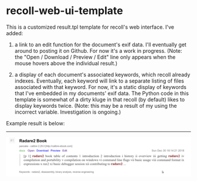 # recoll-web-ui-template

This is a customized result.tpl template for recoll's web interface.  I've added:

1) a link to an edit function for the document's exif data.  I'll eventually get around to posting it on Github.  For now it's a work in progress.  (Note: the "Open / Download / Preview / Edit" line only appears when the mouse hovers above the individual result.)

2) a display of each document's associated keywords, which recoll already indexes.  Eventually, each keyword will link to a separate listing of files associated with that keyword.  For now, it's a static display of keywords that I've embedded in my documents' exif data.  The Python code in this template is somewhat of a dirty kluge in that recoll (by default) likes to display keywords twice.  (Note: this may be a result of my using the incorrect variable.  Investigation is ongoing.)

Example result is below:

---

![screenshot of template result](webui-template-result.png)
